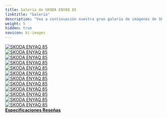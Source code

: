 ```yaml
---
title: Galería de SKODA ENYAQ 85
linktitle: "Galería"
description: "Vea a continuación nuestra gran galería de imágenes de SKODA ENYAQ 85. Haga clic en las imágenes para versiones en alta resolución."
weight: 5
hidden: true
navicon: bi-images
---
```

<!-- markdownlint-disable MD033 -->
<div class="row" id ="my-gallery">
	<div class="pswp-grid-item col-6 col-md-4">
		<a href="https://media.evkx.net/multimedia/models/skoda/enyaq_iv/enyaq_85/details_1.jpg"
data-pswp-src="https://media.evkx.net/multimedia/models/skoda/enyaq_iv/enyaq_85/details_1.jpg"
data-pswp-width="3000"
data-pswp-height="1999" 
target="_blank">
			<img src="https://media.evkx.net/multimedia/models/skoda/enyaq_iv/enyaq_85/details_1_xst.jpg" alt="SKODA ENYAQ 85" class="img-fluid " />
		</a>
	</div>
	<div class="pswp-grid-item col-6 col-md-4">
		<a href="https://media.evkx.net/multimedia/models/skoda/enyaq_iv/enyaq_85/details_2.jpg"
data-pswp-src="https://media.evkx.net/multimedia/models/skoda/enyaq_iv/enyaq_85/details_2.jpg"
data-pswp-width="3000"
data-pswp-height="2001" 
target="_blank">
			<img src="https://media.evkx.net/multimedia/models/skoda/enyaq_iv/enyaq_85/details_2_xst.jpg" alt="SKODA ENYAQ 85" class="img-fluid " />
		</a>
	</div>
	<div class="pswp-grid-item col-6 col-md-4">
		<a href="https://media.evkx.net/multimedia/models/skoda/enyaq_iv/enyaq_85/exterior_1.jpg"
data-pswp-src="https://media.evkx.net/multimedia/models/skoda/enyaq_iv/enyaq_85/exterior_1.jpg"
data-pswp-width="3000"
data-pswp-height="1999" 
target="_blank">
			<img src="https://media.evkx.net/multimedia/models/skoda/enyaq_iv/enyaq_85/exterior_1_xst.jpg" alt="SKODA ENYAQ 85" class="img-fluid " />
		</a>
	</div>
	<div class="pswp-grid-item col-6 col-md-4">
		<a href="https://media.evkx.net/multimedia/models/skoda/enyaq_iv/enyaq_85/exterior_2.jpg"
data-pswp-src="https://media.evkx.net/multimedia/models/skoda/enyaq_iv/enyaq_85/exterior_2.jpg"
data-pswp-width="3000"
data-pswp-height="1999" 
target="_blank">
			<img src="https://media.evkx.net/multimedia/models/skoda/enyaq_iv/enyaq_85/exterior_2_xst.jpg" alt="SKODA ENYAQ 85" class="img-fluid " />
		</a>
	</div>
	<div class="pswp-grid-item col-6 col-md-4">
		<a href="https://media.evkx.net/multimedia/models/skoda/enyaq_iv/enyaq_85/exterior_3.jpg"
data-pswp-src="https://media.evkx.net/multimedia/models/skoda/enyaq_iv/enyaq_85/exterior_3.jpg"
data-pswp-width="3000"
data-pswp-height="1999" 
target="_blank">
			<img src="https://media.evkx.net/multimedia/models/skoda/enyaq_iv/enyaq_85/exterior_3_xst.jpg" alt="SKODA ENYAQ 85" class="img-fluid " />
		</a>
	</div>
	<div class="pswp-grid-item col-6 col-md-4">
		<a href="https://media.evkx.net/multimedia/models/skoda/enyaq_iv/enyaq_85/exterior_4.jpg"
data-pswp-src="https://media.evkx.net/multimedia/models/skoda/enyaq_iv/enyaq_85/exterior_4.jpg"
data-pswp-width="3000"
data-pswp-height="1999" 
target="_blank">
			<img src="https://media.evkx.net/multimedia/models/skoda/enyaq_iv/enyaq_85/exterior_4_xst.jpg" alt="SKODA ENYAQ 85" class="img-fluid " />
		</a>
	</div>
	<div class="pswp-grid-item col-6 col-md-4">
		<a href="https://media.evkx.net/multimedia/models/skoda/enyaq_iv/enyaq_85/frontseats_1.jpg"
data-pswp-src="https://media.evkx.net/multimedia/models/skoda/enyaq_iv/enyaq_85/frontseats_1.jpg"
data-pswp-width="3000"
data-pswp-height="2107" 
target="_blank">
			<img src="https://media.evkx.net/multimedia/models/skoda/enyaq_iv/enyaq_85/frontseats_1_xst.jpg" alt="SKODA ENYAQ 85" class="img-fluid " />
		</a>
	</div>
	<div class="pswp-grid-item col-6 col-md-4">
		<a href="https://media.evkx.net/multimedia/models/skoda/enyaq_iv/enyaq_85/headlights_1.jpg"
data-pswp-src="https://media.evkx.net/multimedia/models/skoda/enyaq_iv/enyaq_85/headlights_1.jpg"
data-pswp-width="3000"
data-pswp-height="2000" 
target="_blank">
			<img src="https://media.evkx.net/multimedia/models/skoda/enyaq_iv/enyaq_85/headlights_1_xst.jpg" alt="SKODA ENYAQ 85" class="img-fluid " />
		</a>
	</div>
	<div class="pswp-grid-item col-6 col-md-4">
		<a href="https://media.evkx.net/multimedia/models/skoda/enyaq_iv/enyaq_85/main_1.jpg"
data-pswp-src="https://media.evkx.net/multimedia/models/skoda/enyaq_iv/enyaq_85/main_1.jpg"
data-pswp-width="3000"
data-pswp-height="1999" 
target="_blank">
			<img src="https://media.evkx.net/multimedia/models/skoda/enyaq_iv/enyaq_85/main_1_xst.jpg" alt="SKODA ENYAQ 85" class="img-fluid " />
		</a>
	</div>
	<div class="pswp-grid-item col-6 col-md-4">
		<a href="https://media.evkx.net/multimedia/models/skoda/enyaq_iv/enyaq_85/screens_1.jpg"
data-pswp-src="https://media.evkx.net/multimedia/models/skoda/enyaq_iv/enyaq_85/screens_1.jpg"
data-pswp-width="3000"
data-pswp-height="1999" 
target="_blank">
			<img src="https://media.evkx.net/multimedia/models/skoda/enyaq_iv/enyaq_85/screens_1_xst.jpg" alt="SKODA ENYAQ 85" class="img-fluid " />
		</a>
	</div>
	<div class="pswp-grid-item col-6 col-md-4">
		<a href="https://media.evkx.net/multimedia/models/skoda/enyaq_iv/enyaq_85/secondrowseats_1.jpg"
data-pswp-src="https://media.evkx.net/multimedia/models/skoda/enyaq_iv/enyaq_85/secondrowseats_1.jpg"
data-pswp-width="3000"
data-pswp-height="1945" 
target="_blank">
			<img src="https://media.evkx.net/multimedia/models/skoda/enyaq_iv/enyaq_85/secondrowseats_1_xst.jpg" alt="SKODA ENYAQ 85" class="img-fluid " />
		</a>
	</div>
	<div class="pswp-grid-item col-6 col-md-4">
		<a href="https://media.evkx.net/multimedia/models/skoda/enyaq_iv/enyaq_85/trunk_1.jpg"
data-pswp-src="https://media.evkx.net/multimedia/models/skoda/enyaq_iv/enyaq_85/trunk_1.jpg"
data-pswp-width="3000"
data-pswp-height="2002" 
target="_blank">
			<img src="https://media.evkx.net/multimedia/models/skoda/enyaq_iv/enyaq_85/trunk_1_xst.jpg" alt="SKODA ENYAQ 85" class="img-fluid " />
		</a>
	</div>
</div>
<script type="module">
  import PhotoSwipeLightbox from '/js/photoswipe-lightbox.esm.js';
    const lightbox = new PhotoSwipeLightbox({
       gallery: '#my-gallery',
        children: 'a',
        pswpModule: () => import('/js/photoswipe.esm.js')
    });
lightbox.init();
</script>
<div class="mt-3 mb-3">
<a href="../specifications/" class="text-decoration-none text-black">
<strong><i class="bi-arrow-left"></i> Especificaciones </strong>
</a>
<a href="../reviews/" class="text-decoration-none text-black float-end">
<strong>Reseñas <i class="bi-arrow-right"></i></strong>
</a>
</div>
